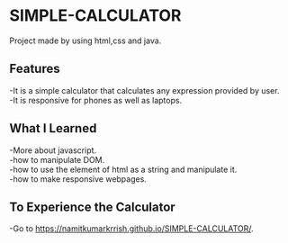 # SIMPLE-CALCULATOR
Project made by using html,css and java.

## Features
-It is a simple calculator that calculates any expression provided by user.
<br>
-It is responsive for phones as well as laptops.

## What I Learned
-More about javascript.
<br>
-how to manipulate DOM.
<br>
-how to use the element of html as a string and manipulate it.
<br>
-how to make responsive webpages.

## To Experience the Calculator
-Go to https://namitkumarkrrish.github.io/SIMPLE-CALCULATOR/.
